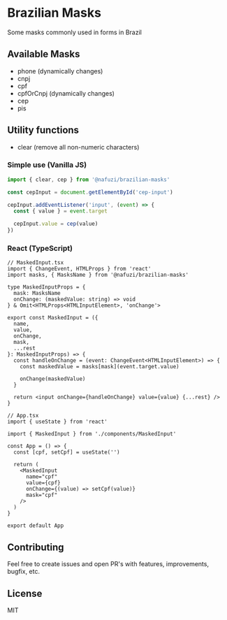 # Brazilian Masks

Some masks commonly used in forms in Brazil

## Available Masks

- phone (dynamically changes)
- cnpj
- cpf
- cpfOrCnpj (dynamically changes)
- cep
- pis

## Utility functions

- clear (remove all non-numeric characters)

### Simple use (Vanilla JS)

```js
import { clear, cep } from '@nafuzi/brazilian-masks'

const cepInput = document.getElementById('cep-input')

cepInput.addEventListener('input', (event) => {
  const { value } = event.target

  cepInput.value = cep(value)
})
```

### React (TypeScript)

```tsx
// MaskedInput.tsx
import { ChangeEvent, HTMLProps } from 'react'
import masks, { MasksName } from '@nafuzi/brazilian-masks'

type MaskedInputProps = {
  mask: MasksName
  onChange: (maskedValue: string) => void
} & Omit<HTMLProps<HTMLInputElement>, 'onChange'>

export const MaskedInput = ({
  name,
  value,
  onChange,
  mask,
  ...rest
}: MaskedInputProps) => {
  const handleOnChange = (event: ChangeEvent<HTMLInputElement>) => {
    const maskedValue = masks[mask](event.target.value)

    onChange(maskedValue)
  }

  return <input onChange={handleOnChange} value={value} {...rest} />
}

// App.tsx
import { useState } from 'react'

import { MaskedInput } from './components/MaskedInput'

const App = () => {
  const [cpf, setCpf] = useState('')

  return (
    <MaskedInput
      name="cpf"
      value={cpf}
      onChange={(value) => setCpf(value)}
      mask="cpf"
    />
  )
}

export default App
```

## Contributing

Feel free to create issues and open PR's with features, improvements, bugfix, etc.

## License

MIT
